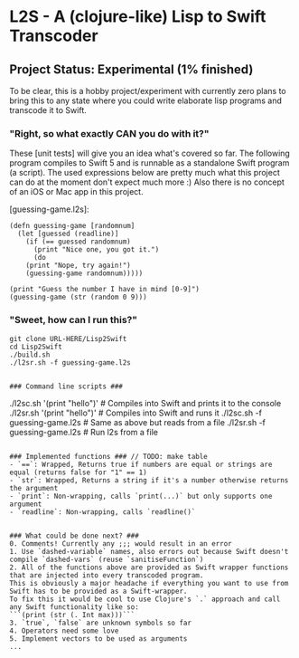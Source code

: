 # L2S - A (clojure-like) Lisp to Swift Transcoder

## Project Status: Experimental (1% finished)

To be clear, this is a hobby project/experiment with currently zero plans to bring this to
any state where you could write elaborate lisp programs and transcode it to Swift.

### "Right, so what exactly CAN you do with it?"
These [unit tests] will give you an idea what's covered so far.
The following program compiles to Swift 5 and is runnable as a standalone Swift program (a script).
The used expressions below are pretty much what this project can do at the moment don't expect much more :)
Also there is no concept of an iOS or Mac app in this project.

[guessing-game.l2s]:

```
(defn guessing-game [randomnum]
  (let [guessed (readline)]
    (if (== guessed randomnum)
      (print "Nice one, you got it.")
      (do
	(print "Nope, try again!")
	(guessing-game randomnum)))))

(print "Guess the number I have in mind [0-9]")
(guessing-game (str (random 0 9)))
```

### "Sweet, how can I run this?"
```
git clone URL-HERE/Lisp2Swift
cd Lisp2Swift
./build.sh
./l2sr.sh -f guessing-game.l2s


### Command line scripts ###
```
./l2sc.sh '(print "hello")'      # Compiles into Swift and prints it to the console
./l2sr.sh '(print "hello")'      # Compiles into Swift and runs it
./l2sc.sh -f guessing-game.l2s   # Same as above but reads from a file
./l2sr.sh -f guessing-game.l2s   # Run l2s from a file
```

### Implemented functions ### // TODO: make table
- `==`: Wrapped, Returns true if numbers are equal or strings are equal (returns false for "1" == 1)
- `str`: Wrapped, Returns a string if it's a number otherwise returns the argument
- `print`: Non-wrapping, calls `print(...)` but only supports one argument
- `readline`: Non-wrapping, calls `readline()`


### What could be done next? ###
0. Comments! Currently any ;;; would result in an error
1. Use `dashed-variable` names, also errors out because Swift doesn't compile `dashed-vars` (reuse `sanitiseFunction`)
2. All of the functions above are provided as Swift wrapper functions that are injected into every transcoded program.
This is obviously a major headache if everything you want to use from Swift has to be provided as a Swift-wrapper.
To fix this it would be cool to use Clojure's `.` approach and call any Swift functionality like so:
```(print (str (. Int max)))```
3. `true`, `false` are unknown symbols so far
4. Operators need some love
5. Implement vectors to be used as arguments
...